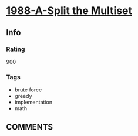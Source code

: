 # [1988-A-Split the Multiset](https://codeforces.com/problemset/problem/1988/A)

## Info

### Rating

900

### Tags

- brute force
- greedy
- implementation
- math

## __COMMENTS__

> 
